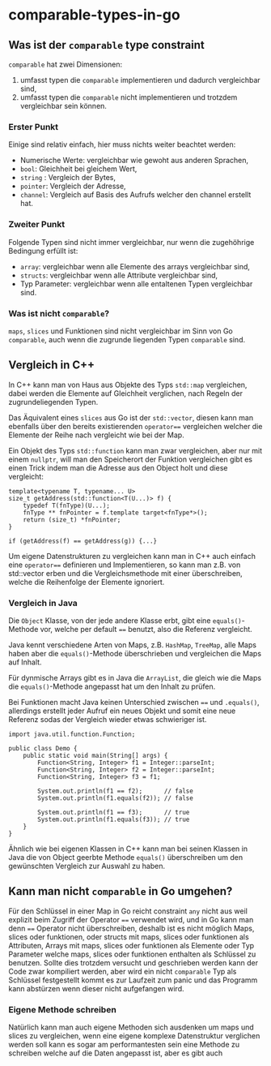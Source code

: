 # comparable-types-in-go

## Was ist der `comparable` type constraint
`comparable` hat zwei Dimensionen:
1.  umfasst typen die `comparable` implementieren und dadurch vergleichbar sind,
2.  umfasst typen die `comparable` nicht implementieren und trotzdem vergleichbar sein können.

### Erster Punkt
Einige sind relativ einfach, hier muss nichts weiter beachtet werden:
-  Numerische Werte:  vergleichbar wie gewoht aus anderen Sprachen,
-  `bool`:              Gleichheit bei gleichem Wert,
-  `string` :           Vergleich der Bytes,
-  `pointer`:           Vergleich der Adresse,
-  `channel`:           Vergleich auf Basis des Aufrufs welcher den channel erstellt hat.

### Zweiter Punkt
Folgende Typen sind nicht immer vergleichbar, nur wenn die zugehöhrige Bedingung erfüllt ist:
-  `array`:             vergleichbar wenn alle Elemente des arrays vergleichbar sind,
-  `structs`:           vergleichbar wenn alle Attribute vergleichbar sind,
-  Typ Parameter:       vergleichbar wenn alle entaltenen Typen vergleichbar sind.

### Was ist nicht `comparable`?
`maps`, `slices` und Funktionen sind nicht vergleichbar im Sinn von Go `comparable`, auch wenn die zugrunde liegenden Typen `comparable` sind. 

## Vergleich in C++
In C++ kann man von Haus aus Objekte des Typs `std::map` vergleichen, dabei werden die Elemente auf Gleichheit verglichen, nach Regeln der zugrundeliegenden Typen.

Das Äquivalent eines `slices` aus Go ist der `std::vector`, diesen kann man ebenfalls über den bereits existierenden `operator==` vergleichen welcher die Elemente der Reihe nach vergleicht wie bei der Map.

Ein Objekt des Typs `std::function` kann man zwar vergleichen, aber nur mit einem `nullptr`, will man den Speicherort der Funktion vergleichen gibt es einen Trick indem man die Adresse aus den Object holt und diese vergleicht:
~~~
template<typename T, typename... U>
size_t getAddress(std::function<T(U...)> f) {
    typedef T(fnType)(U...);
    fnType ** fnPointer = f.template target<fnType*>();
    return (size_t) *fnPointer;
}

if (getAddress(f) == getAddress(g)) {...}
~~~
Um eigene Datenstrukturen zu vergleichen kann man in C++ auch einfach eine `operator==` definieren und Implementieren, so kann man z.B. von std::vector erben und die Vergleichsmethode mit einer überschreiben, welche die Reihenfolge der Elemente ignoriert.

### Vergleich in Java
Die `Object` Klasse, von der jede andere Klasse erbt, gibt eine `equals()`-Methode vor, welche per default `==` benutzt, also die Referenz vergleicht.

Java kennt verschiedene Arten von Maps, z.B. `HashMap`, `TreeMap`, alle Maps haben aber die `equals()`-Methode überschrieben und vergleichen die Maps auf Inhalt.

Für dynmische Arrays gibt es in Java die `ArrayList`, die gleich wie die Maps die `equals()`-Methode angepasst hat um den Inhalt zu prüfen.

Bei Funktionen macht Java keinen Unterschied zwischen `==` und `.equals()`, allerdings erstellt jeder Aufruf ein neues Objekt und somit eine neue Referenz sodas der Vergleich wieder etwas schwieriger ist.
~~~
import java.util.function.Function;

public class Demo {
    public static void main(String[] args) {
        Function<String, Integer> f1 = Integer::parseInt;
        Function<String, Integer> f2 = Integer::parseInt;
        Function<String, Integer> f3 = f1;
        
        System.out.println(f1 == f2);      // false
        System.out.println(f1.equals(f2)); // false
        
        System.out.println(f1 == f3);      // true
        System.out.println(f1.equals(f3)); // true
    }
}
~~~
Ähnlich wie bei eigenen Klassen in C++ kann man bei seinen Klassen in Java die von Object geerbte Methode `equals()` überschreiben um den gewünschten Vergleich zur Auswahl zu haben.

## Kann man nicht `comparable` in Go umgehen?
Für den Schlüssel in einer Map in Go reicht constraint `any` nicht aus weil explizit beim Zugriff der Operator `==` verwendet wird, und in Go kann man denn `==` Operator nicht überschreiben, deshalb ist es nicht möglich Maps, slices oder funktionen, oder structs mit maps, slices oder funktionen als Attributen, Arrays mit maps, slices oder funktionen als Elemente oder Typ Parameter welche maps, slices oder funktionen enthalten als Schlüssel zu benutzen. Sollte dies trotzdem versucht und geschrieben werden kann der Code zwar kompiliert werden, aber wird ein nicht `comparable` Typ als Schlüssel festgestellt kommt es zur Laufzeit zum panic und das Programm kann abstürzen wenn dieser nicht aufgefangen wird.

### Eigene Methode schreiben
Natürlich kann man auch eigene Methoden sich ausdenken um maps und slices zu vergleichen, wenn eine eigene komplexe Datenstruktur verglichen werden soll kann es sogar am performantesten sein eine Methode zu schreiben welche auf die Daten angepasst ist, aber es gibt auch 
